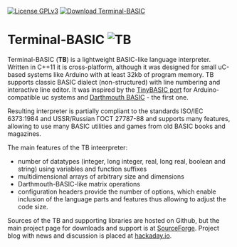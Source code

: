 [![License GPLv3](https://img.shields.io/badge/license-GPL_v3-green.svg)](http://www.gnu.org/licenses/gpl-3.0.html)
[![Download Terminal-BASIC](https://img.shields.io/sourceforge/dt/terminal-basic.svg)](https://sourceforge.net/projects/terminal-basic/files/latest/download)

# Terminal-BASIC ![TB](https://a.fsdn.com/allura/p/terminal-basic/icon?1550272878)

Terminal-BASIC (**TB**) is a lightweight BASIC-like language interpreter.  Written in C++11 it is cross-platform, although
it was designed for small uC-based systems like Arduino with at least 32kb of program memory.
TB supports classic BASIC dialect (non-structured) with line numbering and interactive line editor.
It was inspired by the [TinyBASIC port](https://github.com/BleuLlama/TinyBasicPlus) for Arduino-compatible uc systems and
[Darthmouth BASIC](https://en.wikipedia.org/wiki/Dartmouth_BASIC) - the first one.

Resulting interpreter is partially compliant to the standards ISO/IEC 6373:1984 and USSR/Russian ГОСТ 27787-88 and
supports many features, allowing to use many BASIC utilities and games from old BASIC books and magazines.

The main features of the TB inteerpreter:
- number of datatypes (integer, long integer, real, long real, boolean and string) using variables and function suffixes
- multidimensional arrays of arbitrary size and dimensions
- Darthmouth-BASIC-like matrix operations
- configuration headers provide the number of options, which enable inclusion of the language parts and features thus allowing
to adjust the code size.

Sources of the TB and supporting libraries are hosted on Github, but the main project page for downloads and support is
at [SourceForge](https://sourceforge.net/projects/terminal-basic/). Project blog with news and discussion is placed at
[hackaday.io](https://hackaday.io/project/22036-terminal-basic).
